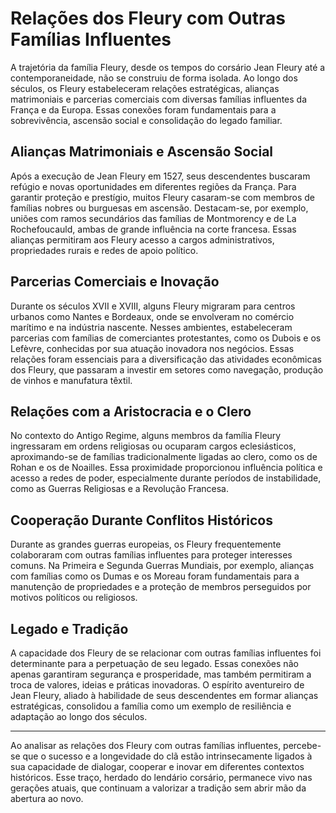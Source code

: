 # Relações dos Fleury com Outras Famílias Influentes

A trajetória da família Fleury, desde os tempos do corsário Jean Fleury até a contemporaneidade, não se construiu de forma isolada. Ao longo dos séculos, os Fleury estabeleceram relações estratégicas, alianças matrimoniais e parcerias comerciais com diversas famílias influentes da França e da Europa. Essas conexões foram fundamentais para a sobrevivência, ascensão social e consolidação do legado familiar.

## Alianças Matrimoniais e Ascensão Social

Após a execução de Jean Fleury em 1527, seus descendentes buscaram refúgio e novas oportunidades em diferentes regiões da França. Para garantir proteção e prestígio, muitos Fleury casaram-se com membros de famílias nobres ou burguesas em ascensão. Destacam-se, por exemplo, uniões com ramos secundários das famílias de Montmorency e de La Rochefoucauld, ambas de grande influência na corte francesa. Essas alianças permitiram aos Fleury acesso a cargos administrativos, propriedades rurais e redes de apoio político.

## Parcerias Comerciais e Inovação

Durante os séculos XVII e XVIII, alguns Fleury migraram para centros urbanos como Nantes e Bordeaux, onde se envolveram no comércio marítimo e na indústria nascente. Nesses ambientes, estabeleceram parcerias com famílias de comerciantes protestantes, como os Dubois e os Lefèvre, conhecidas por sua atuação inovadora nos negócios. Essas relações foram essenciais para a diversificação das atividades econômicas dos Fleury, que passaram a investir em setores como navegação, produção de vinhos e manufatura têxtil.

## Relações com a Aristocracia e o Clero

No contexto do Antigo Regime, alguns membros da família Fleury ingressaram em ordens religiosas ou ocuparam cargos eclesiásticos, aproximando-se de famílias tradicionalmente ligadas ao clero, como os de Rohan e os de Noailles. Essa proximidade proporcionou influência política e acesso a redes de poder, especialmente durante períodos de instabilidade, como as Guerras Religiosas e a Revolução Francesa.

## Cooperação Durante Conflitos Históricos

Durante as grandes guerras europeias, os Fleury frequentemente colaboraram com outras famílias influentes para proteger interesses comuns. Na Primeira e Segunda Guerras Mundiais, por exemplo, alianças com famílias como os Dumas e os Moreau foram fundamentais para a manutenção de propriedades e a proteção de membros perseguidos por motivos políticos ou religiosos.

## Legado e Tradição

A capacidade dos Fleury de se relacionar com outras famílias influentes foi determinante para a perpetuação de seu legado. Essas conexões não apenas garantiram segurança e prosperidade, mas também permitiram a troca de valores, ideias e práticas inovadoras. O espírito aventureiro de Jean Fleury, aliado à habilidade de seus descendentes em formar alianças estratégicas, consolidou a família como um exemplo de resiliência e adaptação ao longo dos séculos.

---

Ao analisar as relações dos Fleury com outras famílias influentes, percebe-se que o sucesso e a longevidade do clã estão intrinsecamente ligados à sua capacidade de dialogar, cooperar e inovar em diferentes contextos históricos. Esse traço, herdado do lendário corsário, permanece vivo nas gerações atuais, que continuam a valorizar a tradição sem abrir mão da abertura ao novo.
